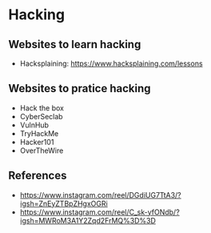 # Hacking

## Websites to learn hacking
* Hacksplaining: https://www.hacksplaining.com/lessons

## Websites to pratice hacking
* Hack the box
* CyberSeclab
* VulnHub
* TryHackMe
* Hacker101
* OverTheWire

## References
* https://www.instagram.com/reel/DGdiUG7TtA3/?igsh=ZnEyZTBpZHgxOGRi
* https://www.instagram.com/reel/C_sk-yfONdb/?igsh=MWRoM3A1Y2Zqd2FrMQ%3D%3D